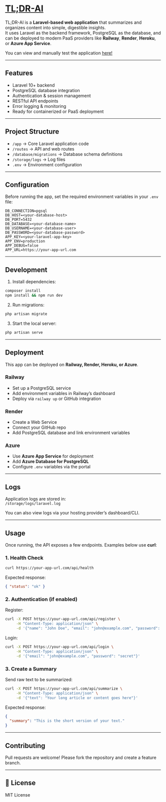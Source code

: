 # [TL;DR-AI](https://tl-dr-ai-26e826225710.herokuapp.com/)

TL;DR-AI is a **Laravel-based web application** that summarizes and organizes content into simple, digestible insights.  
It uses Laravel as the backend framework, PostgreSQL as the database, and can be deployed to modern PaaS providers like **Railway**, **Render**, **Heroku**, or **Azure App Service**.

You can view and manually test the application [here!](https://tl-dr-ai-26e826225710.herokuapp.com/)

---

## Features
- Laravel 10+ backend
- PostgreSQL database integration
- Authentication & session management
- RESTful API endpoints
- Error logging & monitoring
- Ready for containerized or PaaS deployment

---

## Project Structure
- `/app` → Core Laravel application code  
- `/routes` → API and web routes  
- `/database/migrations` → Database schema definitions  
- `/storage/logs` → Log files  
- `.env` → Environment configuration  

---

## Configuration
Before running the app, set the required environment variables in your `.env` file:

```
DB_CONNECTION=pgsql
DB_HOST=<your-database-host>
DB_PORT=5432
DB_DATABASE=<your-database-name>
DB_USERNAME=<your-database-user>
DB_PASSWORD=<your-database-password>
APP_KEY=<your-laravel-app-key>
APP_ENV=production
APP_DEBUG=false
APP_URL=https://your-app-url.com
```

---

## Development
1. Install dependencies:  
```bash
composer install
npm install && npm run dev
```

2. Run migrations:  
 ```bash
php artisan migrate
```

3. Start the local server:  
```bash
php artisan serve
```

---

## Deployment
This app can be deployed on **Railway, Render, Heroku, or Azure**.  

### Railway
- Set up a PostgreSQL service  
- Add environment variables in Railway’s dashboard  
- Deploy via `railway up` or GitHub integration  

### Render
- Create a Web Service  
- Connect your GitHub repo  
- Add PostgreSQL database and link environment variables  

### Azure
- Use **Azure App Service** for deployment  
- Add **Azure Database for PostgreSQL**  
- Configure `.env` variables via the portal  

---

## Logs
Application logs are stored in:  
`/storage/logs/laravel.log`

You can also view logs via your hosting provider’s dashboard/CLI.  

---

## Usage

Once running, the API exposes a few endpoints. Examples below use **curl**:

### 1. Health Check
```bash
curl https://your-app-url.com/api/health
```

Expected response:
```json
{ "status": "ok" }
```

### 2. Authentication (if enabled)
Register:
```bash
curl -X POST https://your-app-url.com/api/register \
     -H "Content-Type: application/json" \
     -d '{"name": "John Doe", "email": "john@example.com", "password": "secret"}'
```

Login:
```bash
curl -X POST https://your-app-url.com/api/login \
     -H "Content-Type: application/json" \
     -d '{"email": "john@example.com", "password": "secret"}'
```

### 3. Create a Summary
Send raw text to be summarized:
```bash
curl -X POST https://your-app-url.com/api/summarize \
     -H "Content-Type: application/json" \
     -d '{"text": "Your long article or content goes here"}'
```

Expected response:
```json
{
  "summary": "This is the short version of your text."
}
```

---

## Contributing
Pull requests are welcome! Please fork the repository and create a feature branch.  

---

## 📄 License
MIT License  
